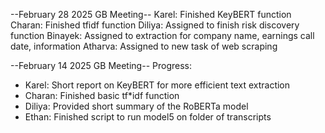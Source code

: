 --February 28 2025 GB Meeting--
Karel: Finished KeyBERT function
Charan: Finished tfidf function
Diliya: Assigned to finish risk discovery function
Binayek: Assigned to extraction for company name, earnings call date, information
Atharva: Assigned to new task of web scraping

--February 14 2025 GB Meeting--
Progress:
- Karel: Short report on KeyBERT for more efficient text extraction
- Charan: Finished basic tf*idf function
- Diliya: Provided short summary of the RoBERTa model
- Ethan: Finished script to run model5 on folder of transcripts
